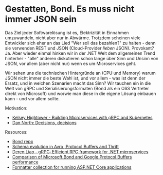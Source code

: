 # Gestatten, Bond. Es muss nicht immer JSON sein

Das Ziel jeder Softwarelösung ist es, Elektrizität in Einnahmen umzuwandeln, nicht aber nur in Abwärme. Trotzdem scheinen viele Entwickler sich eher an das Lied "Wer soll das bezahlen?" zu halten - denn sie verwenden REST und JSON (Cloud-Provider *lieben* JSON). Provokant? Ja. Aber wieder einmal hinken wir in der .NET Welt dem allgemeinen Trend hinterher - "alle" anderen diskutieren schon lange über Sinn und Unsinn von JSON, vor allem (aber nicht nur) wenn es um Microservices geht.

Wir sehen uns die technischen Hintergründe an (CPU und Memory) warum JSON nicht immer die beste Wahl ist, und vor allem - was ist denn der Ersatz, und in welchen Szenarien macht das Sinn? Wir tauchen ein in die Welt von gRPC und Serialisierungsformaten (Bond als ein OSS Vertreter direkt von Microsoft) und wo/wie man diese in die eigene Lösung einbauen kann - und vor allem sollte.

Motivation:

 * [Kelsey Hightower - Building Microservices with gRPC and Kubernetes](http://www.ustream.tv/recorded/86187859)
 * [Dan North: Decisions, decisions](http://www.ustream.tv/recorded/102892648 )

Resources:

 * [Bond repo](https://github.com/Microsoft/bond)
 * [Schema evolution in Avro, Protocol Buffers and Thrift](https://martin.kleppmann.com/2012/12/05/schema-evolution-in-avro-protocol-buffers-thrift.html)
 * [Deren Liao - gRPC: Efficient RPC framework for .NET microservices](https://www.youtube.com/watch?v=kJiHH1x53MM)
 * [Comparison of Microsoft.Bond and Google Protocol Buffers performance](https://github.com/takemyoxygen/bond-performance-tests) 
 * [Formatter collection for running ASP.NET Core applications](https://github.com/jterry75/Bond-ASP.NET-Core-Formatters)
